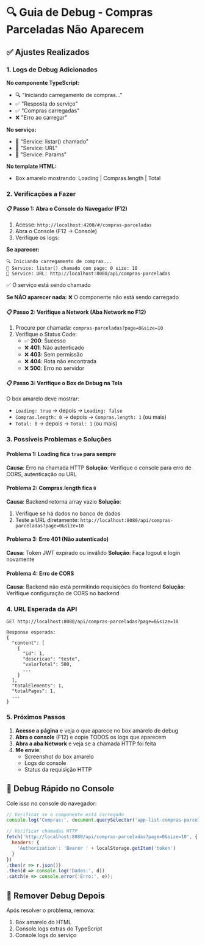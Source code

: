 # 🔍 Guia de Debug - Compras Parceladas Não Aparecem

## ✅ Ajustes Realizados

### 1. Logs de Debug Adicionados

**No componente TypeScript:**
- 🔍 "Iniciando carregamento de compras..."
- ✅ "Resposta do serviço"
- ✅ "Compras carregadas"
- ❌ "Erro ao carregar"

**No serviço:**
- 🔧 "Service: listar() chamado"
- 🔧 "Service: URL"
- 🔧 "Service: Params"

**No template HTML:**
- Box amarelo mostrando: Loading | Compras.length | Total

### 2. Verificações a Fazer

#### 📋 Passo 1: Abra o Console do Navegador (F12)
1. Acesse: `http://localhost:4200/#/compras-parceladas`
2. Abra o Console (F12 → Console)
3. Verifique os logs:

**Se aparecer:**
```
🔍 Iniciando carregamento de compras...
🔧 Service: listar() chamado com page: 0 size: 10
🔧 Service: URL: http://localhost:8080/api/compras-parceladas
```
✅ O serviço está sendo chamado

**Se NÃO aparecer nada:**
❌ O componente não está sendo carregado

#### 📋 Passo 2: Verifique a Network (Aba Network no F12)
1. Procure por chamada: `compras-parceladas?page=0&size=10`
2. Verifique o Status Code:
   - ✅ **200**: Sucesso
   - ❌ **401**: Não autenticado
   - ❌ **403**: Sem permissão
   - ❌ **404**: Rota não encontrada
   - ❌ **500**: Erro no servidor

#### 📋 Passo 3: Verifique o Box de Debug na Tela
O box amarelo deve mostrar:
- `Loading: true` → depois → `Loading: false`
- `Compras.length: 0` → depois → `Compras.length: 1` (ou mais)
- `Total: 0` → depois → `Total: 1` (ou mais)

### 3. Possíveis Problemas e Soluções

#### Problema 1: Loading fica `true` para sempre
**Causa**: Erro na chamada HTTP
**Solução**: Verifique o console para erro de CORS, autenticação ou URL

#### Problema 2: Compras.length fica `0`
**Causa**: Backend retorna array vazio
**Solução**: 
1. Verifique se há dados no banco de dados
2. Teste a URL diretamente: `http://localhost:8080/api/compras-parceladas?page=0&size=10`

#### Problema 3: Erro 401 (Não autenticado)
**Causa**: Token JWT expirado ou inválido
**Solução**: Faça logout e login novamente

#### Problema 4: Erro de CORS
**Causa**: Backend não está permitindo requisições do frontend
**Solução**: Verifique configuração de CORS no backend

### 4. URL Esperada da API

```
GET http://localhost:8080/api/compras-parceladas?page=0&size=10

Response esperada:
{
  "content": [
    {
      "id": 1,
      "descricao": "teste",
      "valorTotal": 500,
      ...
    }
  ],
  "totalElements": 1,
  "totalPages": 1,
  ...
}
```

### 5. Próximos Passos

1. **Acesse a página** e veja o que aparece no box amarelo de debug
2. **Abra o console** (F12) e copie TODOS os logs que aparecem
3. **Abra a aba Network** e veja se a chamada HTTP foi feita
4. **Me envie**:
   - Screenshot do box amarelo
   - Logs do console
   - Status da requisição HTTP

## 🎯 Debug Rápido no Console

Cole isso no console do navegador:
```javascript
// Verificar se o componente está carregado
console.log('Compras:', document.querySelector('app-list-compras-parceladas'));

// Verificar chamadas HTTP
fetch('http://localhost:8080/api/compras-parceladas?page=0&size=10', {
  headers: {
    'Authorization': 'Bearer ' + localStorage.getItem('token')
  }
})
.then(r => r.json())
.then(d => console.log('Dados:', d))
.catch(e => console.error('Erro:', e));
```

## 🔧 Remover Debug Depois

Após resolver o problema, remova:
1. Box amarelo do HTML
2. Console.logs extras do TypeScript
3. Console.logs do serviço
